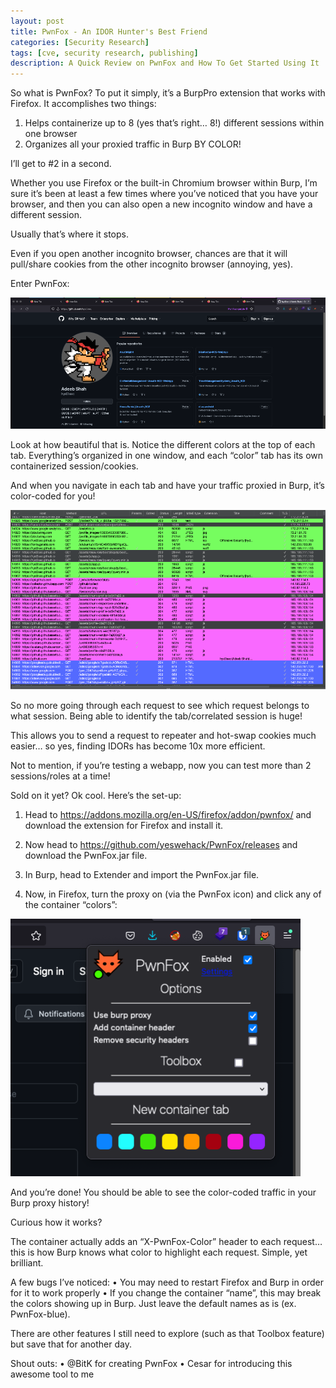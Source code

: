 ```yaml
---
layout: post
title: PwnFox - An IDOR Hunter's Best Friend
categories: [Security Research]
tags: [cve, security research, publishing]
description: A Quick Review on PwnFox and How To Get Started Using It
---
```


So what is PwnFox? To put it simply, it’s a BurpPro extension that works with Firefox. It accomplishes two things:
1.	Helps containerize up to 8 (yes that’s right… 8!) different sessions within one browser
2.	Organizes all your proxied traffic in Burp BY COLOR!

I’ll get to #2 in a second.

Whether you use Firefox or the built-in Chromium browser within Burp, I’m sure it’s been at least a few times where you’ve noticed that you have your browser, and then you can also open a new incognito window and have a different session. 

Usually that’s where it stops. 

Even if you open another incognito browser, chances are that it will pull/share cookies from the other incognito browser (annoying, yes).

Enter PwnFox:

![](/images/pwnfox1.png)

Look at how beautiful that is. Notice the different colors at the top of each tab. Everything’s organized in one window, and each “color” tab has its own containerized session/cookies.

And when you navigate in each tab and have your traffic proxied in Burp, it’s color-coded for you!

![](/images/pwnfox2.png)

So no more going through each request to see which request belongs to what session. Being able to identify the tab/correlated session is huge! 

This allows you to send a request to repeater and hot-swap cookies much easier… so yes, finding IDORs has become 10x more efficient.

Not to mention, if you’re testing a webapp, now you can test more than 2 sessions/roles at a time!

Sold on it yet? Ok cool. Here’s the set-up:

1)	Head to https://addons.mozilla.org/en-US/firefox/addon/pwnfox/ and download the extension for Firefox and install it.

2)	Now head to https://github.com/yeswehack/PwnFox/releases and download the PwnFox.jar file.

3)	In Burp, head to Extender and import the PwnFox.jar file.

4)	Now, in Firefox, turn the proxy on (via the PwnFox icon) and click any of the container “colors”:

![](/images/pwnfox3.png)

And you’re done! You should be able to see the color-coded traffic in your Burp proxy history!

Curious how it works?

The container actually adds an “X-PwnFox-Color” header to each request… this is how Burp knows what color to highlight each request. Simple, yet brilliant.

A few bugs I’ve noticed:
•	You may need to restart Firefox and Burp in order for it to work properly
•	If you change the container “name”, this may break the colors showing up in Burp. Just leave the default names as is (ex. PwnFox-blue).

There are other features I still need to explore (such as that Toolbox feature) but save that for another day.

Shout outs:
•	@BitK for creating PwnFox
•	Cesar for introducing this awesome tool to me
